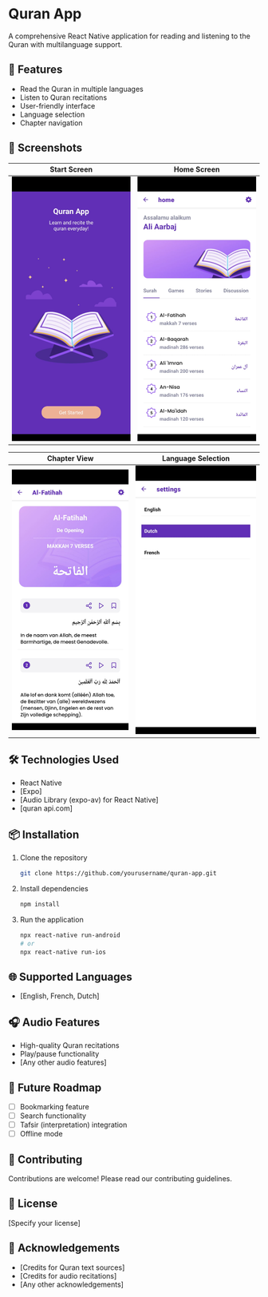 # Quran App

A comprehensive React Native application for reading and listening to the Quran with multilanguage support.

## 🌟 Features

- Read the Quran in multiple languages
- Listen to Quran recitations
- User-friendly interface
- Language selection
- Chapter navigation

## 📱 Screenshots

| Start Screen | Home Screen |
|--------------|-------------|
| ![Start Screen](./start.jpeg) | ![Home Screen](./home.jpeg) |

| Chapter View | Language Selection |
|--------------|---------------------|
| ![Chapter View](./chapter.jpeg) | ![Language Selection](./language.jpeg) |

## 🛠 Technologies Used

- React Native
- [Expo]
- [Audio Library (expo-av) for React Native]
- [quran api.com]

## 📦 Installation

1. Clone the repository
    ```bash
    git clone https://github.com/yourusername/quran-app.git
    ```

2. Install dependencies
    ```bash
    npm install
    ```

3. Run the application
    ```bash
    npx react-native run-android
    # or
    npx react-native run-ios
    ```

## 🌐 Supported Languages

- [English, French, Dutch]

## 🎧 Audio Features

- High-quality Quran recitations
- Play/pause functionality
- [Any other audio features]

## 📝 Future Roadmap

- [ ] Bookmarking feature
- [ ] Search functionality
- [ ] Tafsir (interpretation) integration
- [ ] Offline mode

## 👥 Contributing

Contributions are welcome! Please read our contributing guidelines.

## 📄 License

[Specify your license]

## 🙏 Acknowledgements

- [Credits for Quran text sources]
- [Credits for audio recitations]
- [Any other acknowledgements]
